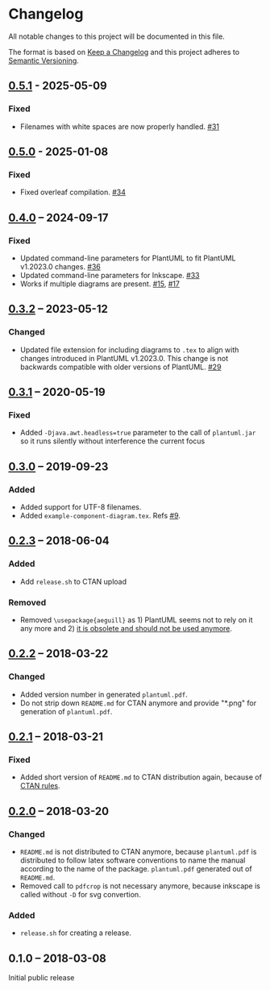 # Changelog

All notable changes to this project will be documented in this file.

The format is based on [Keep a Changelog](http://keepachangelog.com/)
and this project adheres to [Semantic Versioning](http://semver.org/).

## [0.5.1] - 2025-05-09

### Fixed

- Filenames with white spaces are now properly handled. [#31](https://github.com/koppor/plantuml/issues/31)

## [0.5.0] - 2025-01-08

### Fixed

- Fixed overleaf compilation. [#34](https://github.com/koppor/plantuml/issues/34)

## [0.4.0] – 2024-09-17

### Fixed

- Updated command-line parameters for PlantUML to fit PlantUML v1.2023.0 changes. [#36](https://github.com/koppor/plantuml/issues/36)
- Updated command-line parameters for Inkscape. [#33](https://github.com/koppor/plantuml/pull/33)
- Works if multiple diagrams are present. [#15](https://github.com/koppor/plantuml/issues/15), [#17](https://github.com/koppor/plantuml/issues/17)

## [0.3.2] – 2023-05-12

### Changed

- Updated file extension for including diagrams to `.tex` to align with changes
  introduced in PlantUML v1.2023.0. This change is not backwards compatible with
  older versions of PlantUML. [#29](https://github.com/koppor/plantuml/pull/29)

## [0.3.1] – 2020-05-19

### Fixed

- Added `-Djava.awt.headless=true` parameter to the call of `plantuml.jar` so it runs silently without interference
 the current focus

## [0.3.0] – 2019-09-23

### Added

- Added support for UTF-8 filenames.
- Added `example-component-diagram.tex`. Refs [#9](https://github.com/koppor/plantuml/issues/9).

## [0.2.3] – 2018-06-04

### Added

- Add `release.sh` to CTAN upload

### Removed

- Removed `\usepackage{aeguill}` as 1) PlantUML seems not to rely on it any more and 2) [it is obsolete and should not be used anymore](https://tex.stackexchange.com/a/5901/9075).

## [0.2.2] – 2018-03-22

### Changed

- Added version number in generated `plantuml.pdf`.
- Do not strip down `README.md` for CTAN anymore and provide "*.png" for generation of `plantuml.pdf`.

## [0.2.1] – 2018-03-21

### Fixed

- Added short version of `README.md` to CTAN distribution again, because of [CTAN rules](https://mirror.informatik.hs-fulda.de/tex-archive/help/ctan/CTAN-upload-addendum.html#readme).

## [0.2.0] – 2018-03-20

### Changed

- `README.md` is not distributed to CTAN anymore, because `plantuml.pdf` is distributed to follow latex software conventions to name the manual according to the name of the package.
  `plantuml.pdf` generated out of `README.md`.
- Removed call to `pdfcrop` is not necessary anymore, because inkscape is called without `-D` for svg convertion.

### Added

- `release.sh` for creating a release.

## 0.1.0 – 2018-03-08

Initial public release

[0.5.1]: https://github.com/koppor/plantuml/compare/0.5.0...0.5.1
[0.5.0]: https://github.com/koppor/plantuml/compare/0.4.0...0.5.0
[0.4.0]: https://github.com/koppor/plantuml/compare/0.3.2...0.4.0
[0.3.2]: https://github.com/koppor/plantuml/compare/0.3.1...0.3.2
[0.3.1]: https://github.com/koppor/plantuml/compare/0.3.0...0.3.1
[0.3.0]: https://github.com/koppor/plantuml/compare/0.2.3...0.3.0
[0.2.3]: https://github.com/koppor/plantuml/compare/0.2.2...0.2.3
[0.2.2]: https://github.com/koppor/plantuml/compare/0.2.1...0.2.2
[0.2.1]: https://github.com/koppor/plantuml/compare/0.2.0...0.2.1
[0.2.0]: https://github.com/koppor/plantuml/compare/0.1.0...0.2.0

<!-- markdownlint-disable-file MD024 -->

